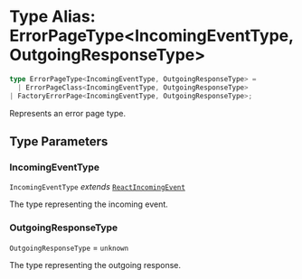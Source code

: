 # Type Alias: ErrorPageType\<IncomingEventType, OutgoingResponseType\>

```ts
type ErrorPageType<IncomingEventType, OutgoingResponseType> = 
  | ErrorPageClass<IncomingEventType, OutgoingResponseType>
| FactoryErrorPage<IncomingEventType, OutgoingResponseType>;
```

Represents an error page type.

## Type Parameters

### IncomingEventType

`IncomingEventType` *extends* [`ReactIncomingEvent`](ReactIncomingEvent.md)

The type representing the incoming event.

### OutgoingResponseType

`OutgoingResponseType` = `unknown`

The type representing the outgoing response.

